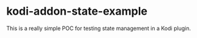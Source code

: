 # kodi-addon-state-example

This is a really simple POC for testing state management in a Kodi plugin.

